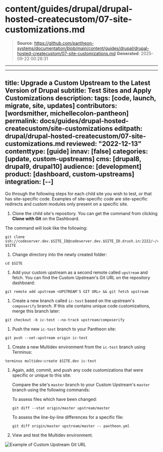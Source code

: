 # content/guides/drupal/drupal-hosted-createcustom/07-site-customizations.md

> **Source**: https://github.com/pantheon-systems/documentation/blob/main/content/guides/drupal/drupal-hosted-createcustom/07-site-customizations.md
> **Generated**: 2025-09-22 00:28:31

---

---
title: Upgrade a Custom Upstream to the Latest Version of Drupal
subtitle: Test Sites and Apply Customizations
description: 
tags: [code, launch, migrate, site, updates]
contributors: [wordsmither, michellecolon-pantheon]
permalink: docs/guides/drupal-hosted-createcustom/site-customizations
editpath: drupal/drupal-hosted-createcustom/07-site-customizations.md
reviewed: "2022-12-13"
contenttype: [guide]
innav: [false]
categories: [update, custom-upstreams]
cms: [drupal8, drupal9, drupal10]
audience: [development]
product: [dashboard, custom-upstreams]
integration: [--]
---

Go through the following steps for each child site you wish to test, or that has site-specific code. Examples of site-specific code are site-specific redirects and custom modules only present on a specific site.

1. Clone the child site's repository. You can get the command from clicking **Clone with Git** on the Dashboard.

  The command will look like the following:

  ```bash{promptUser:user}
  git clone ssh://codeserver.dev.$SITE_ID@codeserver.dev.$SITE_ID.drush.in:2222/~/repository.git $SITE
  ```

1. Change directory into the newly created folder:

  ```bash{promptUser:user}
  cd $SITE
  ```

1. Add your custom upstream as a second remote called `upstream` and fetch. You can find the Custom Upstream's Git URL on the repository dashboard:

  ```bash{promptUser:user}
  git remote add upstream <UPSTREAM'S GIT URL> && git fetch upstream
  ```

1. Create a new branch called `ic-test` based on the upstream's `composerify` branch. If this site contains unique code customizations, merge this branch later:

  ```bash{promptUser:user}
  git checkout -b ic-test --no-track upstream/composerify
  ```

1. Push the new `ic-test` branch to your Pantheon site:

  ```bash{promptUser:user}
  git push --set-upstream origin ic-test
  ```

1. Create a new Multidev environment from the `ic-test` branch using Terminus:

  ```bash{promptUser:user}
  terminus multidev:create $SITE.dev ic-test
  ```

1. Again, add, commit, and push any code customizations that were specific or unique to this site.

   Compare the site's `master` branch to your Custom Upstream's `master` branch using the following commands:

   To assess files which have been changed:

    ```bash{promptUser:user}
    git diff --stat origin/master upstream/master
    ```

   To assess the line-by-line differences for a specific file:
  
    ```bash{promptUser:user}
    git diff origin/master upstream/master -- pantheon.yml
    ```

1. View and test the Multidev environment.

  ![Example of Custom Upstream Git URL](../../../../images/custom-upstream-git-url.png)
